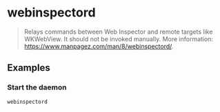 # webinspectord

> Relays commands between Web Inspector and remote targets like WKWebView. It should not be invoked manually. More information: <https://www.manpagez.com/man/8/webinspectord/>.

## Examples

### Start the daemon

```bash
webinspectord
```
